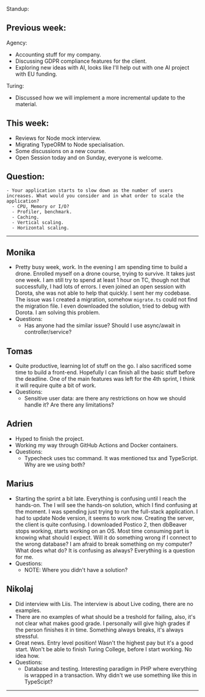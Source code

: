 Standup:

  ## Previous week:

  Agency:
  - Accounting stuff for my company.
  - Discussing GDPR compliance features for the client.
  - Exploring new ideas with AI, looks like I'll help out with one AI project with EU funding.

  Turing:
  - Discussed how we will implement a more incremental update to the material.

  ## This week:
  - Reviews for Node mock interview.
  - Migrating TypeORM to Node specialisation.
  - Some discussions on a new course.
  - Open Session today and on Sunday, everyone is welcome.

  ## Question:
    - Your application starts to slow down as the number of users increases. What would you consider and in what order to scale the application?
      - CPU, Memory or I/O?
      - Profiler, benchmark.
      - Caching.
      - Vertical scaling.
      - Horizontal scaling.

--- --- ---

## Monika

- Pretty busy week, work. In the evening I am spending time to build a drone. Enrolled myself on a drone course, trying to survive. It takes just one week. I am still try to spend at least 1 hour on TC, though not that successfully, I had lots of errors. I even joined an open session with Dorota, she was not able to help that quickly. I sent her my codebase. The issue was I created a migration, somehow `migrate.ts` could not find the migration file. I even downloaded the solution, tried to debug with Dorota. I am solving this problem.
- Questions:
  - Has anyone had the similar issue? Should I use async/await in controller/service?

## Tomas

- Quite productive, learning lot of stuff on the go. I also sacrificed some time to build a front-end. Hopefully I can finish all the basic stuff before the deadline. One of the main features was left for the 4th sprint, I think it will require quite a bit of work.
- Questions:
  - Sensitive user data: are there any restrictions on how we should handle it? Are there any limitations?

## Adrien

- Hyped to finish the project.
- Working my way through GitHub Actions and Docker containers.
- Questions:
  - Typecheck uses tsc command. It was mentioned tsx and TypeScript. Why are we using both?

## Marius

- Starting the sprint a bit late. Everything is confusing until I reach the hands-on. The I will see the hands-on solution, which I find confusing at the moment. I was spending just trying to run the full-stack application. I had to update Node version, it seems to work now. Creating the server, the client is quite confusing. I downloaded Postico 2, then dbBeaver stops working, starts working on an OS. Most time consuming part is knowing what should I expect. Will it do something wrong if I connect to the wrong database? I am afraid to break something on my computer? What does what do? It is confusing as always? Everything is a question for me.
- Questions:
  - NOTE: Where you didn't have a solution?

## Nikolaj

- Did interview with Liis. The interview is about Live coding, there are no examples.
- There are no examples of what should be a treshold for failing, also, it's not clear what makes good grade. I personally will give high grades if the person finishes it in time. Something always breaks, it's always stressful.
- Great news. Entry level position! Wasn't the highest pay but it's a good start. Won't be able to finish Turing College, before I start working. No idea how.
- Questions:
  - Database and testing. Interesting paradigm in PHP where everything is wrapped in a transaction. Why didn't we use something like this in TypeScipt?

---
